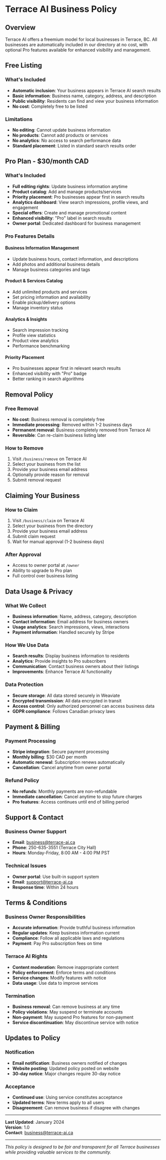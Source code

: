 # Terrace AI Business Policy

## Overview

Terrace AI offers a freemium model for local businesses in Terrace, BC. All businesses are automatically included in our directory at no cost, with optional Pro features available for enhanced visibility and management.

## Free Listing

### What's Included
- **Automatic inclusion**: Your business appears in Terrace AI search results
- **Basic information**: Business name, category, address, and description
- **Public visibility**: Residents can find and view your business information
- **No cost**: Completely free to be listed

### Limitations
- **No editing**: Cannot update business information
- **No products**: Cannot add products or services
- **No analytics**: No access to search performance data
- **Standard placement**: Listed in standard search results order

## Pro Plan - $30/month CAD

### What's Included
- **Full editing rights**: Update business information anytime
- **Product catalog**: Add and manage products/services
- **Priority placement**: Pro businesses appear first in search results
- **Analytics dashboard**: View search impressions, profile views, and engagement
- **Special offers**: Create and manage promotional content
- **Enhanced visibility**: "Pro" label in search results
- **Owner portal**: Dedicated dashboard for business management

### Pro Features Details

#### Business Information Management
- Update business hours, contact information, and descriptions
- Add photos and additional business details
- Manage business categories and tags

#### Product & Services Catalog
- Add unlimited products and services
- Set pricing information and availability
- Enable pickup/delivery options
- Manage inventory status

#### Analytics & Insights
- Search impression tracking
- Profile view statistics
- Product view analytics
- Performance benchmarking

#### Priority Placement
- Pro businesses appear first in relevant search results
- Enhanced visibility with "Pro" badge
- Better ranking in search algorithms

## Removal Policy

### Free Removal
- **No cost**: Business removal is completely free
- **Immediate processing**: Removed within 1-2 business days
- **Permanent removal**: Business completely removed from Terrace AI
- **Reversible**: Can re-claim business listing later

### How to Remove
1. Visit `/business/remove` on Terrace AI
2. Select your business from the list
3. Provide your business email address
4. Optionally provide reason for removal
5. Submit removal request

## Claiming Your Business

### How to Claim
1. Visit `/business/claim` on Terrace AI
2. Select your business from the directory
3. Provide your business email address
4. Submit claim request
5. Wait for manual approval (1-2 business days)

### After Approval
- Access to owner portal at `/owner`
- Ability to upgrade to Pro plan
- Full control over business listing

## Data Usage & Privacy

### What We Collect
- **Business information**: Name, address, category, description
- **Contact information**: Email address for business owners
- **Usage analytics**: Search impressions, views, interactions
- **Payment information**: Handled securely by Stripe

### How We Use Data
- **Search results**: Display business information to residents
- **Analytics**: Provide insights to Pro subscribers
- **Communication**: Contact business owners about their listings
- **Improvements**: Enhance Terrace AI functionality

### Data Protection
- **Secure storage**: All data stored securely in Weaviate
- **Encrypted transmission**: All data encrypted in transit
- **Access control**: Only authorized personnel can access business data
- **GDPR compliance**: Follows Canadian privacy laws

## Payment & Billing

### Payment Processing
- **Stripe integration**: Secure payment processing
- **Monthly billing**: $30 CAD per month
- **Automatic renewal**: Subscription renews automatically
- **Cancellation**: Cancel anytime from owner portal

### Refund Policy
- **No refunds**: Monthly payments are non-refundable
- **Immediate cancellation**: Cancel anytime to stop future charges
- **Pro features**: Access continues until end of billing period

## Support & Contact

### Business Owner Support
- **Email**: business@terrace-ai.ca
- **Phone**: 250-635-3551 (Terrace City Hall)
- **Hours**: Monday-Friday, 8:00 AM - 4:00 PM PST

### Technical Issues
- **Owner portal**: Use built-in support system
- **Email**: support@terrace-ai.ca
- **Response time**: Within 24 hours

## Terms & Conditions

### Business Owner Responsibilities
- **Accurate information**: Provide truthful business information
- **Regular updates**: Keep business information current
- **Compliance**: Follow all applicable laws and regulations
- **Payment**: Pay Pro subscription fees on time

### Terrace AI Rights
- **Content moderation**: Remove inappropriate content
- **Policy enforcement**: Enforce terms and conditions
- **Service changes**: Modify features with notice
- **Data usage**: Use data to improve services

### Termination
- **Business removal**: Can remove business at any time
- **Policy violations**: May suspend or terminate accounts
- **Non-payment**: May suspend Pro features for non-payment
- **Service discontinuation**: May discontinue service with notice

## Updates to Policy

### Notification
- **Email notification**: Business owners notified of changes
- **Website posting**: Updated policy posted on website
- **30-day notice**: Major changes require 30-day notice

### Acceptance
- **Continued use**: Using service constitutes acceptance
- **Updated terms**: New terms apply to all users
- **Disagreement**: Can remove business if disagree with changes

---

**Last Updated**: January 2024  
**Version**: 1.0  
**Contact**: business@terrace-ai.ca

---

*This policy is designed to be fair and transparent for all Terrace businesses while providing valuable services to the community.*

